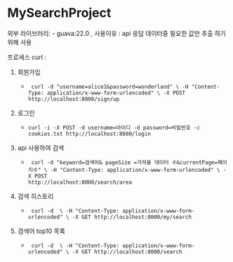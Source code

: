 # MySearchProject


외부 라이브러리:
     -  guava:22.0 , 사용이유 : api 응답 데이터중 필요한 값만 추출 하기위해 사용


프로세스 curl :


 1. 회원가입  
     -      curl -d "username=alice1&password=wonderland" \ -H "Content-Type: application/x-www-form-urlencoded" \ -X POST http://localhost:8000/sign/up
     
 2. 로그인
     -     curl -i -X POST -d username=아이디 -d password=비밀번호 -c cookies.txt http://localhost:8080/login
 
 3. api 사용하여 검색  
     -      curl -d "keyword=검색어& pageSize =가져올 데이터 수&currentPage=페이지수" \ -H "Content-Type: application/x-www-form-urlencoded" \ -X POST                                            http://localhost:8000/search/area
     
 4. 검색 히스토리
     -      curl -d  \ -H "Content-Type: application/x-www-form-urlencoded" \ -X GET http://localhost:8000/my/search
     
 5. 검색어 top10 목록
     -      curl -d  \ -H "Content-Type: application/x-www-form-urlencoded" \ -X GET http://localhost:8000/search
